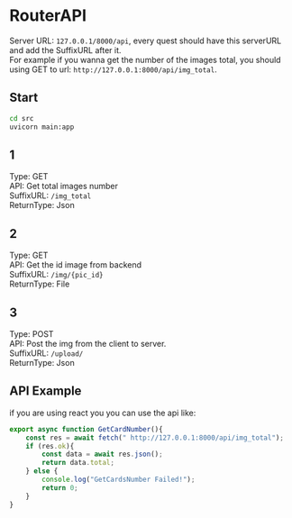 # RouterAPI
Server URL: `127.0.0.1/8000/api`, every quest should have this serverURL and add the SuffixURL after it.  
For example if you wanna get the number of the images total, you should using GET to url: `http://127.0.0.1:8000/api/img_total`.

## Start
```bash
cd src
uvicorn main:app
```


## 1
Type: GET  
API: Get total images number  
SuffixURL: `/img_total`  
ReturnType: Json  

## 2
Type: GET  
API: Get the id image from backend  
SuffixURL: `/img/{pic_id}`  
ReturnType: File  

## 3
Type: POST  
API: Post the img from the client to server.  
SuffixURL: `/upload/`  
ReturnType: Json

## API Example 
if you are using react you you can use the api like:
```javascript
export async function GetCardNumber(){
    const res = await fetch(" http://127.0.0.1:8000/api/img_total");
    if (res.ok){
        const data = await res.json();
        return data.total;
    } else {
        console.log("GetCardsNumber Failed!");
        return 0;
    }
}
```



